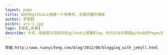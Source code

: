```yaml
---
layout: page
title: 如何在github上搭建一个免费的，无限流量的博客
author: 罗智毅
picSrc: arc-1.jpg
tags: [博客,免费]
describe: 今天，我就来示范如何在github上搭建Blog，你可以从中掌握github的Pages功能，以及Jekyll软件的基本用法。更重要的是，你会体会到一种建立网站的全新思路。
---
```


	转载:http://www.ruanyifeng.com/blog/2012/08/blogging_with_jekyll.html
<br>
<img src="{{ site.baseurl }}/images/{{page.picSrc}}" alt="">

	
	    